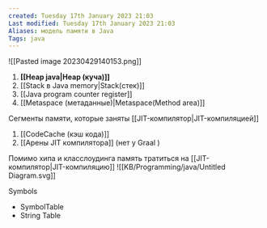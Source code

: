 ```yaml
---
created: Tuesday 17th January 2023 21:03
Last modified: Tuesday 17th January 2023 21:03
Aliases: модель памяти в Java
Tags: java
---
```


![[Pasted image 20230429140153.png]]


1. **[[Heap java|Heap (куча)]]**
2. [[Stack в Java memory|Stack(стек)]]
3. [[Java program counter register]]
4. [[Metaspace (метаданные)|Metaspace(Method area)]] 

Сегменты памяти, которые заняты [[JIT-компилятор|JIT-компиляцией]]
1. [[CodeCache (кэш кода)]]
2. [[Арены JIT компилятора]] (нет у Graal )

Помимо хипа и класслоудинга память тратиться на [[JIT-компилятор|JIT-компиляцию]]
![[KB/Programming/java/Untitled Diagram.svg]]

Symbols
- SymbolTable
- String Table
